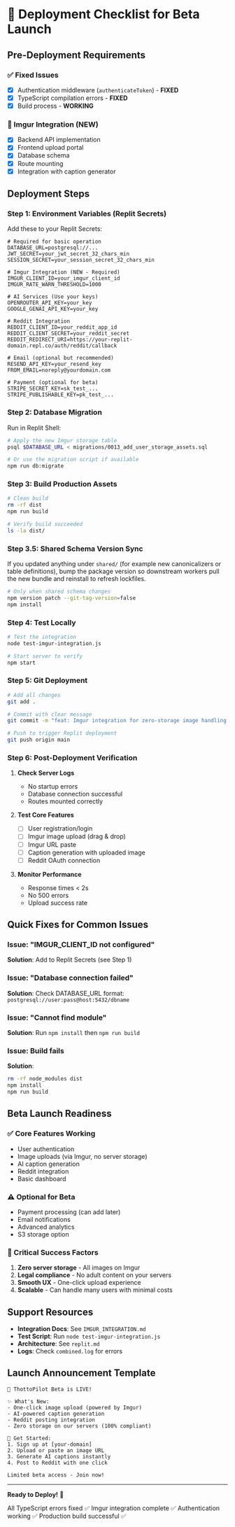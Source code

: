 # 🚀 Deployment Checklist for Beta Launch

## Pre-Deployment Requirements

### ✅ Fixed Issues
- [x] Authentication middleware (`authenticateToken`) - **FIXED**
- [x] TypeScript compilation errors - **FIXED**
- [x] Build process - **WORKING**

### 🎯 Imgur Integration (NEW)
- [x] Backend API implementation
- [x] Frontend upload portal
- [x] Database schema
- [x] Route mounting
- [x] Integration with caption generator

## Deployment Steps

### Step 1: Environment Variables (Replit Secrets)
Add these to your Replit Secrets:

```env
# Required for basic operation
DATABASE_URL=postgresql://...
JWT_SECRET=your_jwt_secret_32_chars_min
SESSION_SECRET=your_session_secret_32_chars_min

# Imgur Integration (NEW - Required)
IMGUR_CLIENT_ID=your_imgur_client_id
IMGUR_RATE_WARN_THRESHOLD=1000

# AI Services (Use your keys)
OPENROUTER_API_KEY=your_key
GOOGLE_GENAI_API_KEY=your_key

# Reddit Integration
REDDIT_CLIENT_ID=your_reddit_app_id
REDDIT_CLIENT_SECRET=your_reddit_secret
REDDIT_REDIRECT_URI=https://your-replit-domain.repl.co/auth/reddit/callback

# Email (optional but recommended)
RESEND_API_KEY=your_resend_key
FROM_EMAIL=noreply@yourdomain.com

# Payment (optional for beta)
STRIPE_SECRET_KEY=sk_test_...
STRIPE_PUBLISHABLE_KEY=pk_test_...
```

### Step 2: Database Migration
Run in Replit Shell:
```bash
# Apply the new Imgur storage table
psql $DATABASE_URL < migrations/0013_add_user_storage_assets.sql

# Or use the migration script if available
npm run db:migrate
```

### Step 3: Build Production Assets

```bash
# Clean build
rm -rf dist
npm run build

# Verify build succeeded
ls -la dist/
```

### Step 3.5: Shared Schema Version Sync
If you updated anything under `shared/` (for example new canonicalizers or table definitions), bump the package version so downstream workers pull the new bundle and reinstall to refresh lockfiles.

```bash
# Only when shared schema changes
npm version patch --git-tag-version=false
npm install
```

### Step 4: Test Locally
```bash
# Test the integration
node test-imgur-integration.js

# Start server to verify
npm start
```

### Step 5: Git Deployment
```bash
# Add all changes
git add .

# Commit with clear message
git commit -m "feat: Imgur integration for zero-storage image handling + auth fixes"

# Push to trigger Replit deployment
git push origin main
```

### Step 6: Post-Deployment Verification

1. **Check Server Logs**
   - No startup errors
   - Database connection successful
   - Routes mounted correctly

2. **Test Core Features**
   - [ ] User registration/login
   - [ ] Imgur image upload (drag & drop)
   - [ ] Imgur URL paste
   - [ ] Caption generation with uploaded image
   - [ ] Reddit OAuth connection

3. **Monitor Performance**
   - Response times < 2s
   - No 500 errors
   - Upload success rate

## Quick Fixes for Common Issues

### Issue: "IMGUR_CLIENT_ID not configured"
**Solution**: Add to Replit Secrets (see Step 1)

### Issue: "Database connection failed"
**Solution**: Check DATABASE_URL format: `postgresql://user:pass@host:5432/dbname`

### Issue: "Cannot find module"
**Solution**: Run `npm install` then `npm run build`

### Issue: Build fails
**Solution**: 
```bash
rm -rf node_modules dist
npm install
npm run build
```

## Beta Launch Readiness

### ✅ Core Features Working
- User authentication
- Image uploads (via Imgur, no server storage)
- AI caption generation
- Reddit integration
- Basic dashboard

### ⚠️ Optional for Beta
- Payment processing (can add later)
- Email notifications
- Advanced analytics
- S3 storage option

### 🚨 Critical Success Factors
1. **Zero server storage** - All images on Imgur
2. **Legal compliance** - No adult content on your servers
3. **Smooth UX** - One-click upload experience
4. **Scalable** - Can handle many users with minimal costs

## Support Resources

- **Integration Docs**: See `IMGUR_INTEGRATION.md`
- **Test Script**: Run `node test-imgur-integration.js`
- **Architecture**: See `replit.md`
- **Logs**: Check `combined.log` for errors

## Launch Announcement Template

```
🎉 ThottoPilot Beta is LIVE!

✨ What's New:
- One-click image upload (powered by Imgur)
- AI-powered caption generation
- Reddit posting integration
- Zero storage on our servers (100% compliant)

🚀 Get Started:
1. Sign up at [your-domain]
2. Upload or paste an image URL
3. Generate AI captions instantly
4. Post to Reddit with one click

Limited beta access - Join now!
```

---

**Ready to Deploy!** 🚀

All TypeScript errors fixed ✅
Imgur integration complete ✅
Authentication working ✅
Production build successful ✅
